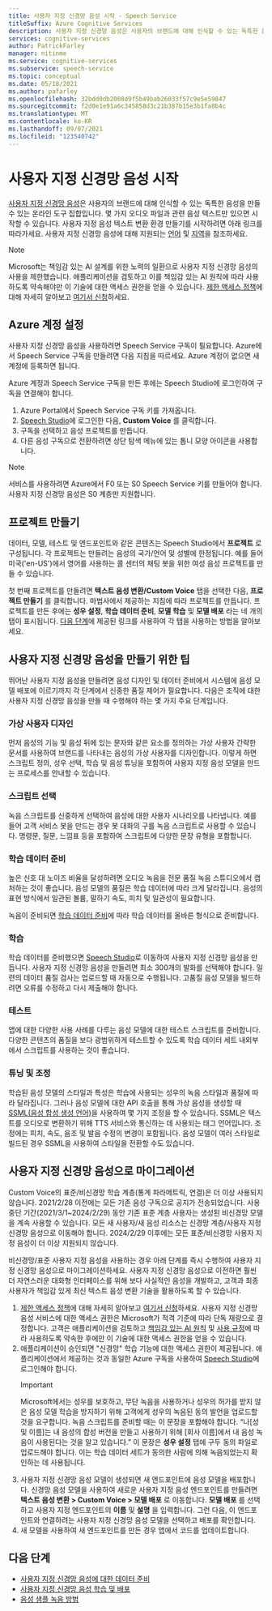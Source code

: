 ```yaml
---
title: 사용자 지정 신경망 음성 시작 - Speech Service
titleSuffix: Azure Cognitive Services
description: 사용자 지정 신경망 음성은 사용자의 브랜드에 대해 인식할 수 있는 독특한 음성을 만들 수 있는 온라인 도구 집합입니다. 몇 가지 오디오 파일과 관련 음성 텍스트만 있으면 시작할 수 있습니다.
services: cognitive-services
author: PatrickFarley
manager: nitinme
ms.service: cognitive-services
ms.subservice: speech-service
ms.topic: conceptual
ms.date: 05/18/2021
ms.author: pafarley
ms.openlocfilehash: 32bdd0db2008d9f5b49bab26033f57c9e5e59847
ms.sourcegitcommit: f2d0e1e91a6c345858d3c21b387b15e3b1fa8b4c
ms.translationtype: MT
ms.contentlocale: ko-KR
ms.lasthandoff: 09/07/2021
ms.locfileid: "123540742"
---
```

# <a name="get-started-with-custom-neural-voice"></a>사용자 지정 신경망 음성 시작

[사용자 지정 신경망 음성](https://aka.ms/customvoice)은 사용자의 브랜드에 대해 인식할 수 있는 독특한 음성을 만들 수 있는 온라인 도구 집합입니다. 몇 가지 오디오 파일과 관련 음성 텍스트만 있으면 시작할 수 있습니다. 사용자 지정 음성 텍스트 변환 환경 만들기를 시작하려면 아래 링크를 따라가세요. 사용자 지정 신경망 음성에 대해 지원되는 [ 언어](language-support.md#customization) 및 [지역](regions.md#custom-voices)을 참조하세요.

> [!NOTE]
> Microsoft는 책임감 있는 AI 설계를 위한 노력의 일환으로 사용자 지정 신경망 음성의 사용을 제한했습니다. 애플리케이션을 검토하고 이를 책임감 있는 AI 원칙에 따라 사용하도록 약속해야만 이 기술에 대한 액세스 권한을 얻을 수 있습니다. [제한 액세스 정책](/legal/cognitive-services/speech-service/custom-neural-voice/limited-access-custom-neural-voice?context=%2fazure%2fcognitive-services%2fspeech-service%2fcontext%2fcontext)에 대해 자세히 알아보고 [여기서 신청](https://aka.ms/customneural)하세요. 
 
## <a name="set-up-your-azure-account"></a>Azure 계정 설정

사용자 지정 신경망 음성을 사용하려면 Speech Service 구독이 필요합니다. Azure에서 Speech Service 구독을 만들려면 다음 지침을 따르세요. Azure 계정이 없으면 새 계정에 등록하면 됩니다.  

Azure 계정과 Speech Service 구독을 만든 후에는 Speech Studio에 로그인하여 구독을 연결해야 합니다.

1. Azure Portal에서 Speech Service 구독 키를 가져옵니다.
2. [Speech Studio](https://speech.microsoft.com)에 로그인한 다음, **Custom Voice** 를 클릭합니다.
3. 구독을 선택하고 음성 프로젝트를 만듭니다.
4. 다른 음성 구독으로 전환하려면 상단 탐색 메뉴에 있는 톱니 모양 아이콘을 사용합니다.

> [!NOTE]
> 서비스를 사용하려면 Azure에서 F0 또는 S0 Speech Service 키를 만들어야 합니다. 사용자 지정 신경망 음성은 S0 계층만 지원합니다. 

## <a name="create-a-project"></a>프로젝트 만들기

데이터, 모델, 테스트 및 엔드포인트와 같은 콘텐츠는 Speech Studio에서 **프로젝트** 로 구성됩니다. 각 프로젝트는 만들려는 음성의 국가/언어 및 성별에 한정됩니다. 예를 들어 미국('en-US')에서 영어를 사용하는 콜 센터의 채팅 봇을 위한 여성 음성 프로젝트를 만들 수 있습니다.

첫 번째 프로젝트를 만들려면 **텍스트 음성 변환/Custom Voice** 탭을 선택한 다음, **프로젝트 만들기** 를 클릭합니다. 마법사에서 제공하는 지침에 따라 프로젝트를 만듭니다. 프로젝트를 만든 후에는 **성우 설정**, **학습 데이터 준비**, **모델 학습** 및 **모델 배포** 라는 네 개의 탭이 표시됩니다. [다음 단계](#next-steps)에 제공된 링크를 사용하여 각 탭을 사용하는 방법을 알아보세요.

## <a name="tips-for-creating-a-custom-neural-voice"></a>사용자 지정 신경망 음성을 만들기 위한 팁

뛰어난 사용자 지정 음성을 만들려면 음성 디자인 및 데이터 준비에서 시스템에 음성 모델 배포에 이르기까지 각 단계에서 신중한 품질 제어가 필요합니다. 다음은 조직에 대한 사용자 지정 신경망 음성을 만들 때 수행해야 하는 몇 가지 주요 단계입니다. 

### <a name="persona-design"></a>가상 사용자 디자인

먼저 음성의 기능 및 음성 뒤에 있는 문자와 같은 요소를 정의하는 가상 사용자 간략한 문서를 사용하여 브랜드를 나타내는 음성의 가상 사용자를 디자인합니다. 이렇게 하면 스크립트 정의, 성우 선택, 학습 및 음성 튜닝을 포함하여 사용자 지정 음성 모델을 만드는 프로세스를 안내할 수 있습니다.

### <a name="script-selection"></a>스크립트 선택
 
녹음 스크립트를 신중하게 선택하여 음성에 대한 사용자 시나리오를 나타냅니다. 예를 들어 고객 서비스 봇을 만드는 경우 봇 대화의 구를 녹음 스크립트로 사용할 수 있습니다. 명령문, 질문, 느낌표 등을 포함하여 스크립트에 다양한 문장 유형을 포함합니다.

### <a name="preparing-training-data"></a>학습 데이터 준비

높은 신호 대 노이즈 비율을 달성하려면 오디오 녹음을 전문 품질 녹음 스튜디오에서 캡처하는 것이 좋습니다. 음성 모델의 품질은 학습 데이터에 따라 크게 달라집니다. 음성의 표현 방식에서 일관된 볼륨, 말하기 속도, 피치 및 일관성이 필요합니다.

녹음이 준비되면 [학습 데이터 준비](how-to-custom-voice-prepare-data.md)에 따라 학습 데이터를 올바른 형식으로 준비합니다.

### <a name="training"></a>학습

학습 데이터를 준비했으면 [Speech Studio](https://aka.ms/custom-voice)로 이동하여 사용자 지정 신경망 음성을 만듭니다. 사용자 지정 신경망 음성을 만들려면 최소 300개의 발화를 선택해야 합니다. 일련의 데이터 품질 검사는 업로드할 때 자동으로 수행됩니다. 고품질 음성 모델을 빌드하려면 오류를 수정하고 다시 제출해야 합니다.

### <a name="testing"></a>테스트

앱에 대한 다양한 사용 사례를 다루는 음성 모델에 대한 테스트 스크립트를 준비합니다. 다양한 콘텐츠의 품질을 보다 광범위하게 테스트할 수 있도록 학습 데이터 세트 내외부에서 스크립트를 사용하는 것이 좋습니다.

### <a name="tuning-and-adjustment"></a>튜닝 및 조정

학습된 음성 모델의 스타일과 특성은 학습에 사용되는 성우의 녹음 스타일과 품질에 따라 달라집니다. 그러나 음성 모델에 대한 API 호출을 통해 가상 음성을 생성할 때 [SSML(음성 합성 생성 언어)](./speech-synthesis-markup.md?tabs=csharp)을 사용하여 몇 가지 조정을 할 수 있습니다. SSML은 텍스트를 오디오로 변환하기 위해 TTS 서비스와 통신하는 데 사용되는 태그 언어입니다. 조정에는 피치, 속도, 음조 및 발음 수정의 변경이 포함됩니다.  음성 모델이 여러 스타일로 빌드된 경우 SSML을 사용하여 스타일을 전환할 수도 있습니다.

## <a name="migrate-to-custom-neural-voice"></a>사용자 지정 신경망 음성으로 마이그레이션

Custom Voice의 표준/비신경망 학습 계층(통계 파라메트릭, 연결)은 더 이상 사용되지 않습니다. 2021/2/28 이전에는 모든 기존 음성 구독으로 공지가 전송되었습니다. 사용 중단 기간(2021/3/1~2024/2/29) 동안 기존 표준 계층 사용자는 생성된 비신경망 모델을 계속 사용할 수 있습니다. 모든 새 사용자/새 음성 리소스는 신경망 계층/사용자 지정 신경망 음성으로 이동해야 합니다. 2024/2/29 이후에는 모든 표준/비신경망 사용자 지정 음성이 더 이상 지원되지 않습니다. 

비신경망/표준 사용자 지정 음성을 사용하는 경우 아래 단계를 즉시 수행하여 사용자 지정 신경망 음성으로 마이그레이션하세요. 사용자 지정 신경망 음성으로 이전하면 훨씬 더 자연스러운 대화형 인터페이스를 위해 보다 사실적인 음성을 개발하고, 고객과 최종 사용자가 책임감 있게 최신 텍스트 음성 변환 기술을 활용하도록 할 수 있습니다. 

1. [제한 액세스 정책](/legal/cognitive-services/speech-service/custom-neural-voice/limited-access-custom-neural-voice?context=%2fazure%2fcognitive-services%2fspeech-service%2fcontext%2fcontext)에 대해 자세히 알아보고 [여기서 신청](https://aka.ms/customneural)하세요. 사용자 지정 신경망 음성 서비스에 대한 액세스 권한은 Microsoft가 적격 기준에 따라 단독 재량으로 결정합니다. 고객은 애플리케이션을 검토하고 [책임감 있는 AI 원칙](https://microsoft.com/ai/responsible-ai) 및 [사용 규정](/legal/cognitive-services/speech-service/tts-code-of-conduct?context=%2fazure%2fcognitive-services%2fspeech-service%2fcontext%2fcontext)에 따라 사용하도록 약속한 후에만 이 기술에 대한 액세스 권한을 얻을 수 있습니다. 
2. 애플리케이션이 승인되면 "신경망" 학습 기능에 대한 액세스 권한이 제공됩니다. 애플리케이션에서 제공하는 것과 동일한 Azure 구독을 사용하여 [Speech Studio](https://speech.microsoft.com)에 로그인해야 합니다. 
    > [!IMPORTANT]
    > Microsoft에서는 성우를 보호하고, 무단 녹음을 사용하거나 성우의 허가를 받지 않은 음성 모델 학습을 방지하기 위해 고객에게 성우의 녹음된 동의 발언을 업로드할 것을 요구합니다. 녹음 스크립트를 준비할 때는 이 문장을 포함해야 합니다. “나[성 및 이름]는 내 음성의 합성 버전을 만들고 사용하기 위해 [회사 이름]에서 내 음성 녹음이 사용된다는 것을 알고 있습니다.”
    > 이 문장은 **성우 설정** 탭에 구두 동의 파일로 업로드해야 합니다. 이는 학습 데이터 세트가 동의한 사람에 의해 녹음되었는지 확인하는 데 사용됩니다.
3. 사용자 지정 신경망 음성 모델이 생성되면 새 엔드포인트에 음성 모델을 배포합니다. 신경망 음성 모델을 사용하여 새로운 사용자 지정 음성 엔드포인트를 만들려면 **텍스트 음성 변환 > Custom Voice > 모델 배포** 로 이동합니다. **모델 배포** 를 선택하고 사용자 지정 엔드포인트의 **이름** 및 **설명** 을 입력합니다. 그런 다음, 이 엔드포인트와 연결하려는 사용자 지정 신경망 음성 모델을 선택하고 배포를 확인합니다.  
4. 새 모델을 사용하여 새 엔드포인트를 만든 경우 앱에서 코드를 업데이트합니다. 

## <a name="next-steps"></a>다음 단계

- [사용자 지정 신경망 음성에 대한 데이터 준비](how-to-custom-voice-prepare-data.md)
- [사용자 지정 신경망 음성 학습 및 배포](how-to-custom-voice-create-voice.md)
- [음성 샘플 녹음 방법](record-custom-voice-samples.md)
